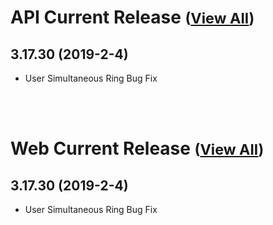 
# API Current Release <small>([View All](/API.md))</small>
## 3.17.30 (2019-2-4)
- User Simultaneous Ring Bug Fix

<br><br>
# Web Current Release <small>([View All](/Web.md))</small>
## 3.17.30 (2019-2-4)
- User Simultaneous Ring Bug Fix

  
